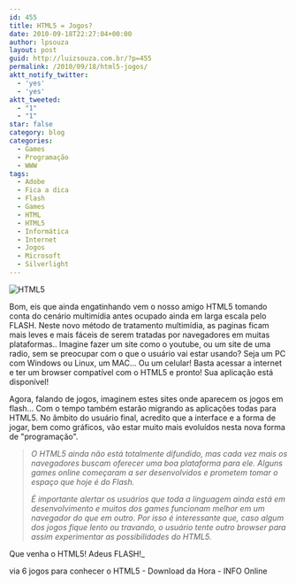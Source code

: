 ```yaml
---
id: 455
title: HTML5 = Jogos?
date: 2010-09-18T22:27:04+00:00
author: lpsouza
layout: post
guid: http://luizsouza.com.br/?p=455
permalink: /2010/09/18/html5-jogos/
aktt_notify_twitter:
  - 'yes'
  - 'yes'
aktt_tweeted:
  - "1"
  - "1"
star: false
category: blog
categories:
  - Games
  - Programação
  - WWW
tags:
  - Adobe
  - Fica a dica
  - Flash
  - Games
  - HTML
  - HTML5
  - Informática
  - Internet
  - Jogos
  - Microsoft
  - Silverlight
---
```

![HTML5](https://luizsouza.com.br/wp-content/upload/2010/09/Justinsomnia1.jpg)

Bom, eis que ainda engatinhando vem o nosso amigo HTML5 tomando conta do cenário multimídia antes ocupado ainda em larga escala pelo FLASH. Neste novo método de tratamento multimídia, as paginas ficam mais leves e mais fáceis de serem tratadas por navegadores em muitas plataformas.. Imagine fazer um site como o youtube, ou um site de uma radio, sem se preocupar com o que o usuário vai estar usando? Seja um PC com Windows ou Linux, um MAC... Ou um celular! Basta acessar a internet e ter um browser compatível com o HTML5 e pronto! Sua aplicação está disponível!

Agora, falando de jogos, imaginem estes sites onde aparecem os jogos em flash... Com o tempo também estarão migrando as aplicações todas para HTML5. No âmbito do usuário final, acredito que a interface e a forma de jogar, bem como gráficos, vão estar muito mais evoluídos nesta nova forma de "programação".

> _O HTML5 ainda não está totalmente difundido, mas cada vez mais os navegadores buscam oferecer uma boa plataforma para ele. Alguns games online começaram a ser desenvolvidos e prometem tomar o espaço que hoje é do Flash._
>
> _É importante alertar os usuários que toda a linguagem ainda está em desenvolvimento e muitos dos games funcionam melhor em um navegador do que em outro. Por isso é interessante que, caso algum dos jogos fique lento ou travando, o usuário tente outro browser para assim experimentar as possibilidades do HTML5._

Que venha o HTML5! Adeus FLASH!_

via 6 jogos para conhecer o HTML5 - Download da Hora - INFO Online
